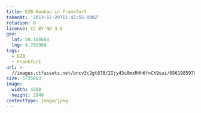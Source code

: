 ```yaml
---
title: EZB-Neubau in Frankfurt
takenAt: '2013-12-29T11:45:55.000Z'
rotation: 0
license: CC BY-ND 3.0
geo:
  lat: 50.108668
  lng: 8.709368
tags:
  - EZB
  - Frankfurt
url: >-
  //images.ctfassets.net/bncv3c2gt878/2Ijy43u0mxRHh6fnCX9sui/056198597015544cc82c0df85aa13eb2/ezb-neubau-in-frankfurt_11625995116_o
size: 5735883
image:
  width: 4288
  height: 2848
contentType: image/jpeg
---
```


